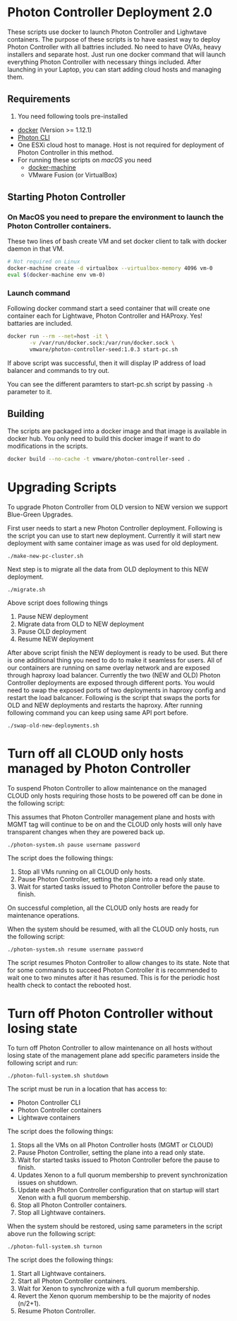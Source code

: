 # Photon Controller Deployment 2.0
These scripts use docker to launch Photon Controller and Lighwtave containers.
The purpose of these scripts is to have easiest way to deploy Photon Controller with all
battries included. No need to have OVAs, heavy installers and separate host. Just run one
docker command that will launch everything Photon Controller with necessary things included.
After launching in your Laptop, you can start adding cloud hosts and managing them.

## Requirements
1. You need following tools pre-installed
  * [docker](https://docs.docker.com/engine/installation/) (Version >= 1.12.1)
  * [Photon CLI](https://github.com/vmware/photon-controller-cli)
  * One ESXi cloud host to manage. Host is not required for deployment of Photon Controller in this method.
  * For running these scripts on *macOS* you need
    * [docker-machine](https://docs.docker.com/machine/install-machine/)
    * VMware Fusion (or VirtualBox)

## Starting Photon Controller

### On MacOS you need to prepare the environment to launch the Photon Controller containers.
These two lines of bash create VM and set docker client to talk with docker daemon in that VM.

```bash
# Not required on Linux
docker-machine create -d virtualbox --virtualbox-memory 4096 vm-0
eval $(docker-machine env vm-0)
```

### Launch command

Following docker command start a seed container that will create one container each for Lightwave, Photon Controller and HAProxy.
Yes! battaries are included.

```bash
docker run --rm --net=host -it \
       -v /var/run/docker.sock:/var/run/docker.sock \
       vmware/photon-controller-seed:1.0.3 start-pc.sh
```

If above script was successful, then it will display IP address of load balancer and commands to try out.

You can see the different paramters to start-pc.sh script by passing `-h` parameter to it.

## Building

The scripts are packaged into a docker image and that image is available in docker hub.
You only need to build this docker image if want to do modifications in the scripts.

```bash
docker build --no-cache -t vmware/photon-controller-seed .
```

# Upgrading Scripts

To upgrade Photon Controller from OLD version to NEW version we support Blue-Green Upgrades.

First user needs to start a new Photon Controller deployment. Following is the script you can
use to start new deployment. Currently it will start new deployment with same container image as was
used for old deployment.

```
./make-new-pc-cluster.sh
```

Next step is to migrate all the data from OLD deployment to this NEW deployment.

```
./migrate.sh
```

Above script does following things
 1. Pause NEW deployment
 2. Migrate data from OLD to NEW deployment
 3. Pause OLD deployment
 4. Resume NEW deployment

After above script finish the NEW deployment is ready to be used. But there is one
additional thing you need to do to make it seamless for users.
All of our containers are running on same overlay network and are exposed through
haproxy load balancer. Currently the two (NEW and OLD) Photon Controller deployments
are exposed through different ports. You would need to swap the exposed ports of two deployments
in haproxy config and restart the load balcancer. Following is the script that swaps the ports
for OLD and NEW deployments and restarts the haproxy.
After running following command you can keep using same API port before.

```
./swap-old-new-deployments.sh
```

# Turn off all CLOUD only hosts managed by Photon Controller

To suspend Photon Controller to allow maintenance on the managed CLOUD only hosts requiring those
hosts to be powered off can be done in the following script:

This assumes that Photon Controller management plane and hosts with MGMT tag will continue to be on and
the CLOUD only hosts will only have transparent changes when they are powered back up.

```
./photon-system.sh pause username password
```

The script does the following things:
 1. Stop all VMs running on all CLOUD only hosts.
 2. Pause Photon Controller, setting the plane into a read only state.
 3. Wait for started tasks issued to Photon Controller before the pause to finish.

On successful completion, all the CLOUD only hosts are ready for maintenance operations.

When the system should be resumed, with all the CLOUD only hosts, run the following script:
```
./photon-system.sh resume username password
```

The script resumes Photon Controller to allow changes to its state.
Note that for some commands to succeed Photon Controller it is recommended to wait one to two minutes after it
has resumed. This is for the periodic host health check to contact the rebooted host.

# Turn off Photon Controller without losing state

To turn off Photon Controller to allow maintenance on all hosts without losing state of the management plane
add specific parameters inside the following script and run:
```
./photon-full-system.sh shutdown
```

The script must be run in a location that has access to:
 - Photon Controller CLI
 - Photon Controller containers
 - Lightwave containers

The script does the following things:
 1. Stops all the VMs on all Photon Controller hosts (MGMT or CLOUD)
 2. Pause Photon Controller, setting the plane into a read only state.
 3. Wait for started tasks issued to Photon Controller before the pause to finish.
 4. Updates Xenon to a full quorum membership to prevent synchronization issues on shutdown.
 5. Update each Photon Controller configuration that on startup will start Xenon with a full quorum membership.
 6. Stop all Photon Controller containers.
 7. Stop all Lightwave containers.

When the system should be restored, using same parameters in the script above run the following script:
```
./photon-full-system.sh turnon
```

The script does the following things:
 1. Start all Lightwave containers.
 2. Start all Photon Controller containers.
 3. Wait for Xenon to synchronize with a full quorum membership.
 4. Revert the Xenon quorum membership to be the majority of nodes (n/2+1).
 5. Resume Photon Controller.
